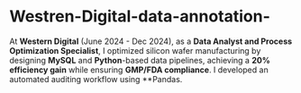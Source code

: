# Westren-Digital-data-annotation-
At **Western Digital** (June 2024 - Dec 2024), as a **Data Analyst and Process Optimization Specialist**, I optimized silicon wafer manufacturing by designing **MySQL** and **Python**-based data pipelines, achieving a **20% efficiency gain** while ensuring **GMP/FDA compliance**. I developed an automated auditing workflow using **Pandas.
